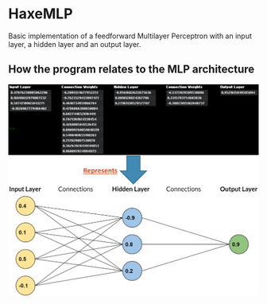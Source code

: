 # HaxeMLP

Basic implementation of a feedforward Multilayer Perceptron with an input layer, a hidden layer and an output layer.

## How the program relates to the MLP architecture

![image](assets/git/previewPic.png)
